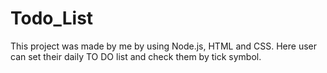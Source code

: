 # Todo_List
This project was made by me by using Node.js, HTML and CSS. Here user can set their daily TO DO list and check them by tick symbol.
